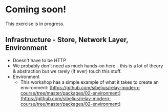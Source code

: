 # Coming soon!

This exercise is in progress. 

## Infrastructure - Store, Network Layer, Environment

- Doesn't have to be HTTP
- We probably don't need as much hands-on here - this is a lot of theory & abstraction but we rarely (if ever) touch this stuff.
- Environment
  - This workshop has a simple example of what it takes to create an environment: [https://github.com/sibelius/relay-modern-course/tree/master/packages/02-environment](https://github.com/sibelius/relay-modern-course/tree/master/packages/02-environment)
